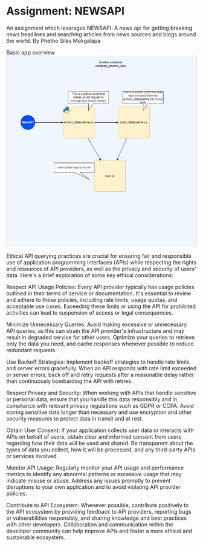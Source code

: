 # Assignment: NEWSAPI

An assignment which leverages NEWSAPI. A news api for getting breaking news headlines and searching articles from news sources and blogs around the world.
By Phetho Silas Mokgalapa

Basic app overview
![app.drawio.png](..%2Fimages%2Fapp.png)


 Ethical API querying practices are crucial for ensuring fair and responsible use of application programming interfaces (APIs) while respecting the rights and resources of API providers, as well as the privacy and security of users' data. Here's a brief exploration of some key ethical considerations:

Respect API Usage Policies: Every API provider typically has usage policies outlined in their terms of service or documentation. It's essential to review and adhere to these policies, including rate limits, usage quotas, and acceptable use cases. Exceeding these limits or using the API for prohibited activities can lead to suspension of access or legal consequences.

Minimize Unnecessary Queries: Avoid making excessive or unnecessary API queries, as this can strain the API provider's infrastructure and may result in degraded service for other users. Optimize your queries to retrieve only the data you need, and cache responses whenever possible to reduce redundant requests.

Use Backoff Strategies: Implement backoff strategies to handle rate limits and server errors gracefully. When an API responds with rate limit exceeded or server errors, back off and retry requests after a reasonable delay rather than continuously bombarding the API with retries.

Respect Privacy and Security: When working with APIs that handle sensitive or personal data, ensure that you handle this data responsibly and in compliance with relevant privacy regulations such as GDPR or CCPA. Avoid storing sensitive data longer than necessary and use encryption and other security measures to protect data in transit and at rest.

Obtain User Consent: If your application collects user data or interacts with APIs on behalf of users, obtain clear and informed consent from users regarding how their data will be used and shared. Be transparent about the types of data you collect, how it will be processed, and any third-party APIs or services involved.

Monitor API Usage: Regularly monitor your API usage and performance metrics to identify any abnormal patterns or excessive usage that may indicate misuse or abuse. Address any issues promptly to prevent disruptions to your own application and to avoid violating API provider policies.

Contribute to API Ecosystem: Whenever possible, contribute positively to the API ecosystem by providing feedback to API providers, reporting bugs or vulnerabilities responsibly, and sharing knowledge and best practices with other developers. Collaboration and communication within the developer community can help improve APIs and foster a more ethical and sustainable ecosystem.